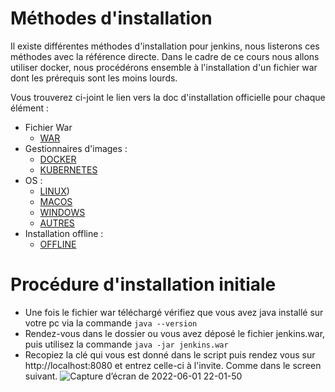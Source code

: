 # Méthodes d'installation

Il existe différentes méthodes d'installation pour jenkins, nous listerons ces méthodes avec la référence directe. Dans le cadre de ce cours nous allons utiliser docker, nous procédérons ensemble à l'installation d'un fichier war dont les prérequis sont les moins lourds. 

Vous trouverez ci-joint le lien vers la doc d'installation officielle pour chaque élément :

* Fichier War 
  * [WAR](https://www.jenkins.io/doc/book/installing/war-file/)
* Gestionnaires d'images :
  * [DOCKER](https://www.jenkins.io/doc/book/installing/docker/)
  * [KUBERNETES](https://www.jenkins.io/doc/book/installing/kubernetes/)
* OS : 
  * [LINUX](https://www.jenkins.io/doc/book/installing/linux/))
  * [MACOS](https://www.jenkins.io/doc/book/installing/macos/)
  * [WINDOWS](https://www.jenkins.io/doc/book/installing/windows/)
  * [AUTRES](https://www.jenkins.io/doc/book/installing/other/)
* Installation offline : 
  * [OFFLINE](https://www.jenkins.io/doc/book/installing/offline/)

# Procédure d'installation initiale

* Une fois le fichier war téléchargé vérifiez que vous avez java installé sur votre pc via la commande `java --version`
* Rendez-vous dans le dossier ou vous avez déposé le fichier jenkins.war, puis utilisez la commande `java -jar jenkins.war`
* Recopiez la clé qui vous est donné dans le script puis rendez vous sur http://localhost:8080 et entrez celle-ci à l'invite. Comme dans le screen suivant.
![Capture d’écran de 2022-06-01 22-01-50](https://user-images.githubusercontent.com/98811386/171491460-06f4b9b3-b91c-4f3d-b72e-8ea89f75b247.png)
